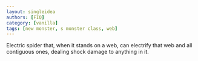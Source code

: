 ```yaml
---
layout: singleidea
authors: [FIQ]
category: [vanilla]
tags: [new monster, s monster class, web]
---
```

Electric spider that, when it stands on a web, can electrify that web and all contiguous ones, dealing shock damage to anything in it.

